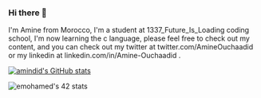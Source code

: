 ### Hi there 👋

I'm Amine from Morocco, I'm a student at 1337_Future_Is_Loading coding school, I'm now learning the c language, please feel free to check out my content, and you can check out my twitter at twitter.com/AmineOuchaadid or my linkedin at linkedin.com/in/Amine-Ouchaadid .

[![amindid's GitHub stats](https://github-readme-stats.vercel.app/api?username=amindid)](https://github.com/amindid/github-readme-stats)

<img src="https://camo.githubusercontent.com/2b49cd58bd028fe77c318b49064347f02c520432bc9df81897acde2a5499e6af/68747470733a2f2f62616467652e6d65646961706c75732e6d612f62696e6172792f656d6f68616d6564" alt="emohamed's 42 stats" data-canonical-src="https://badge.mediaplus.ma/binary/emohamed" style="max-width: 100%;">
